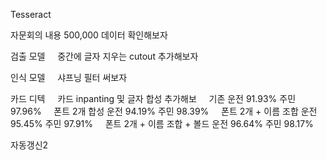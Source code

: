  
Tesseract

자문회의 내용
500,000 데이터 확인해보자

검출 모델
    중간에 글자 지우는 cutout 추가해보자
  

인식 모델
    샤프닝 필터 써보자

  

카드 디텍
    카드 inpanting 및 글자 합성 추가해보
    기존 운전 91.93% 주민 97.96%
    폰트 2개 합성 운전 94.19% 주민 98.39%
    폰트 2개 + 이름 조합 운전 95.45% 주민 97.91%
    폰트 2개 + 이름 조합 + 볼드 운전 96.64% 주민 98.17%

자동갱신2